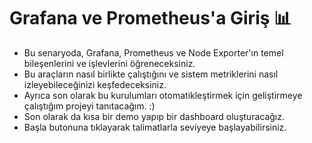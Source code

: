 # Grafana ve Prometheus'a Giriş 📊

- Bu senaryoda, Grafana, Prometheus ve Node Exporter'ın temel bileşenlerini ve işlevlerini öğreneceksiniz.
- Bu araçların nasıl birlikte çalıştığını ve sistem metriklerini nasıl izleyebileceğinizi keşfedeceksiniz.
- Ayrıca son olarak bu kurulumları otomatikleştirmek için geliştirmeye çalıştığım projeyi tanıtacağım. :)
- Son olarak da kısa bir demo yapıp bir dashboard oluşturacağız.
- Başla butonuna tıklayarak talimatlarla seviyeye başlayabilirsiniz.